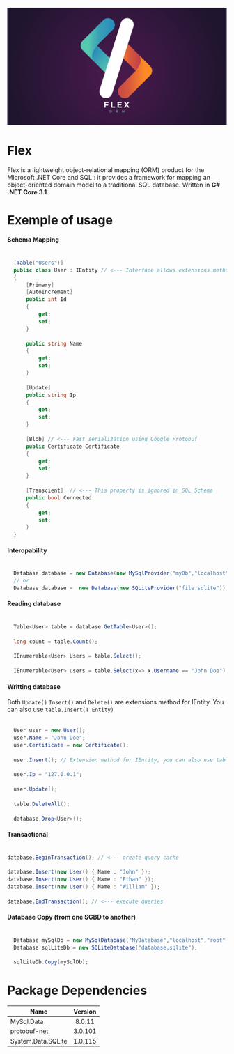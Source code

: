 <p align="center">
  <img src="Utils/logo.png" />
</p>

# Flex 

Flex is a lightweight object-relational mapping (ORM) product for the Microsoft .NET Core and SQL : it provides a framework for mapping an object-oriented domain model to a traditional SQL database. Written in **C# .NET Core 3.1**.

# Exemple of usage

#### Schema Mapping

```csharp

  [Table("Users")]
  public class User : IEntity // <--- Interface allows extensions methods for entities
  { 
      [Primary]
      [AutoIncrement]
      public int Id
      {
          get;
          set;
      }

      public string Name
      {
          get;
          set;
      }

      [Update]
      public string Ip
      {
          get;
          set;
      }

      [Blob] // <--- Fast serialization using Google Protobuf 
      public Certificate Certificate 
      {
          get;
          set;
      }

      [Transcient]  // <--- This property is ignored in SQL Schema 
      public bool Connected
      {
          get;
          set;
      }
  }
```

 #### Interopability

```csharp

  Database database = new Database(new MySqlProvider("myDb","localhost","root",""));
  // or
  Database database =  new Database(new SQLiteProvider("file.sqlite"));

```

 #### Reading database

```csharp

  Table<User> table = database.GetTable<User>();

  long count = table.Count();

  IEnumerable<User> Users = table.Select();

  IEnumerable<User> users = table.Select(x=> x.Username == "John Doe").GroupBy(x => x.Ip); // <--- Dynamic query builder

```

 #### Writting database

Both ```Update()``` ```Insert()``` and ```Delete()``` are extensions method for IEntity. You can also use ```table.Insert(T Entity)```

```csharp

  User user = new User();
  user.Name = "John Doe";
  user.Certificate = new Certificate();

  user.Insert(); // Extension method for IEntity, you can also use table.Insert(T entity)

  user.Ip = "127.0.0.1";

  user.Update();

  table.DeleteAll();

  database.Drop<User>();

```

 #### Transactional

```csharp

database.BeginTransaction(); // <--- create query cache

database.Insert(new User() { Name : "John" });
database.Insert(new User() { Name : "Ethan" });
database.Insert(new User() { Name : "William" });

database.EndTransaction(); // <--- execute queries

```

 #### Database Copy (from one SGBD to another)

```csharp

  Database mySqlDb = new MySqlDatabase("MyDatabase","localhost","root","");
  Database sqlLiteDb = new SQLiteDatabase("database.sqlite");

  sqlLiteDb.Copy(mySqlDb);

```

# Package Dependencies

 | Name        | Version           |
| ------------- |:-------------:|
| MySql.Data      | 8.0.11 | 
| protobuf-net | 3.0.101 |
| System.Data.SQLite | 1.0.115 | 





